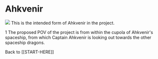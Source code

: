 # Ahkvenir

![](Ahkvenir%20Reference%20Clothed.png)
This is the intended form of Ahkvenir in the project.

1[](ahkvenir-spaceship.png)
The proposed POV of the project is from within the cupola of Ahkvenir's spaceship, from which Captain Ahkvenir is looking out towards the other spaceship dragons.

Back to [[START-HERE]]